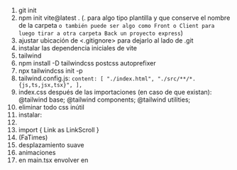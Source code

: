 1. git init
2. npm init vite@latest . (. para algo tipo plantilla y que conserve el nombre de la carpeta `o también puede ser algo como Front o Client para luego tirar a otra carpeta Back un proyecto express`)
3. ajustar ubicación de <.gitignore> para dejarlo al lado de .git
4. instalar las dependencia iniciales de vite
5. tailwind
  1. npm install -D tailwindcss postcss autoprefixer
  2. npx tailwindcss init -p
  3. tailwind.config.js: `content: [
    "./index.html",
    "./src/**/*.{js,ts,jsx,tsx}",
  ],`
  4. index.css después de las importaciones (en caso de que existan): 
    @tailwind base;
    @tailwind components;
    @tailwind utilities;
  5. eliminar todo css inútil
6. instalar:
  1. <react-router-dom>
  2. <react-scroll> import { Link as LinkScroll }
  3. <react-icons> (FaTimes)
  4. <smooth-scroll> desplazamiento suave
  5. <gsap> animaciones
7. en main.tsx envolver <App/> en <BrowserRouter>
